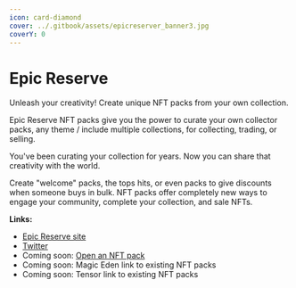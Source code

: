 ```yaml
---
icon: card-diamond
cover: ../.gitbook/assets/epicreserver_banner3.jpg
coverY: 0
---
```


# Epic Reserve

Unleash your creativity! Create unique NFT packs from your own collection.

Epic Reserve NFT packs give you the power to curate your own collector packs, any theme / include multiple collections, for collecting, trading, or selling.

You've been curating your collection for years. Now you can share that creativity with the world.

Create "welcome" packs, the tops hits, or even packs to give discounts when someone buys in bulk. NFT packs offer completely new ways to engage your community, complete your collection, and sale NFTs.

**Links:**

* [Epic Reserve site](https://epicreserve.com)
* [Twitter](https://twitter.com/epicreserve)
* Coming soon: [Open an NFT pack](https://epicreserve.com/open)
* Coming soon: Magic Eden link to existing NFT packs
* Coming soon: Tensor link to existing NFT packs
